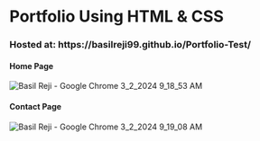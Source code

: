 <h1> Portfolio Using HTML & CSS</h1> 
<h3>Hosted at: https://basilreji99.github.io/Portfolio-Test/</h3>

<h4> Home Page</h4>

![Basil Reji - Google Chrome 3_2_2024 9_18_53 AM](https://github.com/basilreji99/Portfolio-Test/assets/51776671/ea678e6d-9768-4d4a-9c17-b78991180a27)

<h4>Contact Page</h4>

![Basil Reji - Google Chrome 3_2_2024 9_19_08 AM](https://github.com/basilreji99/Portfolio-Test/assets/51776671/983f91e1-8cf6-4703-9eb7-bbf1b8eb9d9c)
